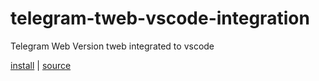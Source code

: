 # telegram-tweb-vscode-integration
Telegram Web Version tweb integrated to vscode

[install](https://github.com/eric-gitta-moore/telegram-tweb-vscode-integration/raw/main/src/scriptt.user.js) | [source](https://github.com/eric-gitta-moore/telegram-tweb-vscode-integration/blob/main/src/scriptt.user.js)
